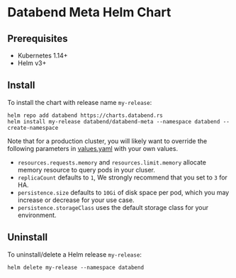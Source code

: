 # Databend Meta Helm Chart

## Prerequisites

- Kubernetes 1.14+
- Helm v3+

## Install

To install the chart with release name `my-release`:
```
helm repo add databend https://charts.databend.rs
helm install my-release databend/databend-meta --namespace databend --create-namespace
```

Note that for a production cluster, you will likely want to override the following parameters in [values.yaml](values.yaml) with your own values.

- `resources.requests.memory` and `resources.limit.memory` allocate memory resource to query pods in your cluser.
- `replicaCount` defaults to `1`, We strongly recommend that you set to `3` for HA.
- `persistence.size` defaults to `10Gi` of disk space per pod, which you may increase or decrease for your use case.
- `persistence.storageClass` uses the default storage class for your environment.

## Uninstall

To uninstall/delete a Helm release `my-release`:
```
helm delete my-release --namespace databend
```
